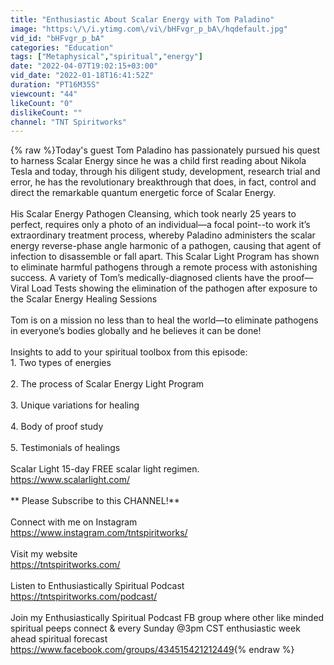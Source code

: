 ```yaml
---
title: "Enthusiastic About Scalar Energy with Tom Paladino"
image: "https:\/\/i.ytimg.com\/vi\/bHFvgr_p_bA\/hqdefault.jpg"
vid_id: "bHFvgr_p_bA"
categories: "Education"
tags: ["Metaphysical","spiritual","energy"]
date: "2022-04-07T19:02:15+03:00"
vid_date: "2022-01-18T16:41:52Z"
duration: "PT16M35S"
viewcount: "44"
likeCount: "0"
dislikeCount: ""
channel: "TNT Spiritworks"
---
```

{% raw %}Today's guest Tom Paladino has passionately pursued his quest to harness Scalar Energy since he was a child first reading about Nikola Tesla and today, through his diligent study, development, research trial and error, he has the revolutionary breakthrough that does, in fact, control and direct the remarkable quantum energetic force of Scalar Energy.<br /><br />His Scalar Energy Pathogen Cleansing, which took nearly 25 years to perfect, requires only a photo of an individual—a focal point--to work it’s extraordinary treatment process, whereby Paladino administers the scalar energy reverse-phase angle harmonic of a pathogen, causing that agent of infection to disassemble or fall apart. This Scalar Light Program has shown to eliminate harmful pathogens through a remote process with astonishing success. A variety of Tom’s medically-diagnosed clients have the proof—Viral Load Tests showing the elimination of the pathogen after exposure to the Scalar Energy Healing Sessions<br /><br />Tom is on a mission no less than to heal the world—to eliminate pathogens in everyone’s bodies globally and he believes it can be done! <br /><br />Insights to add to your spiritual toolbox from this episode:<br />1.  Two types of energies<br /><br />2.  The process of Scalar Energy Light Program<br /><br />3.  Unique variations for healing<br /><br />4.  Body of proof study<br /><br />5.  Testimonials of healings<br /><br />Scalar Light 15-day FREE scalar light regimen.<br /><a rel="nofollow" target="blank" href="https://www.scalarlight.com/">https://www.scalarlight.com/</a><br /><br />** Please Subscribe to this CHANNEL!** <br /><br />Connect with me on Instagram<br /><a rel="nofollow" target="blank" href="https://www.instagram.com/tntspiritworks/">https://www.instagram.com/tntspiritworks/</a><br /><br />Visit my website<br /><a rel="nofollow" target="blank" href="https://tntspiritworks.com/">https://tntspiritworks.com/</a><br /><br />Listen to Enthusiastically Spiritual Podcast<br /><a rel="nofollow" target="blank" href="https://tntspiritworks.com/podcast/">https://tntspiritworks.com/podcast/</a><br /><br />Join my Enthusiastically Spiritual Podcast FB group where other like minded spiritual peeps connect &amp; every Sunday @3pm CST enthusiastic week ahead spiritual forecast<br /><a rel="nofollow" target="blank" href="https://www.facebook.com/groups/434515421212449">https://www.facebook.com/groups/434515421212449</a>{% endraw %}
